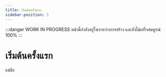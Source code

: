 ```yaml
---
title: เริ่มต้นครั้งแรก
sidebar-position: 1
---
```

:::danger WORK IN PROGRESS
หน้านี้กำลังอยู่ในระหว่างการสร้าง และยังไม่เสร็จสมบูรณ์ 100%
:::
# เริ่มต้นครั้งแรก

แม่มึง

